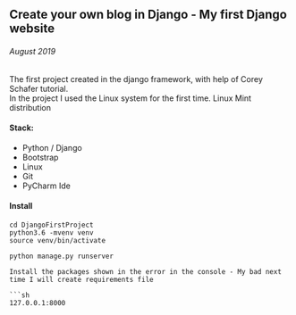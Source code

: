 ## Create your own blog in Django - My first Django website
###### August 2019

The first project created in the django framework, with help of Corey Schafer tutorial.   
In the project I used the Linux system for the first time. Linux Mint distribution

#### Stack:
  - Python / Django
  - Bootstrap
  - Linux
  - Git
  - PyCharm Ide

#### Install
```terminal
cd DjangoFirstProject
python3.6 -mvenv venv   
source venv/bin/activate 

python manage.py runserver

Install the packages shown in the error in the console - My bad next time I will create requirements file

```sh
127.0.0.1:8000
```


